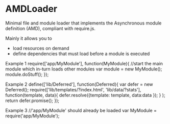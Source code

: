 # AMDLoader
Minimal file and module loader that implements the Asynchronous module definition (AMD), compliant with require.js.

Mainly it allows you to
  - load resources on demand
  - define dependencies that must load before a module is executed

Example 1
    require(['app/MyModule'], 
        function(MyModule){
            //start the main module which in-turn loads other modules
            var module = new MyModule();
            module.doStuff();
    });

Example 2
  define(['lib/Deferred'], function(Deferred){
      var defer = new Deferred(); 
      require(['lib/templates/?index.html', 'lib/data/?stats'],
          function(template, data){
              defer.resolve({template: template, data:data });
          }
      );
      return defer.promise();
  });

Example 3
    //'app/MyModule' should already be loaded
    var MyModule = require('app/MyModule');
